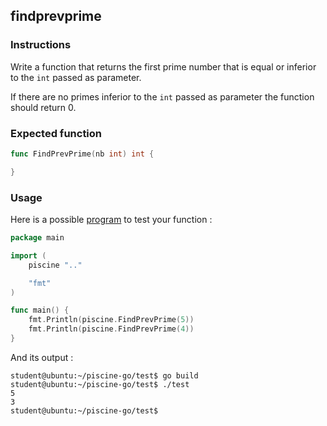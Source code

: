 ## findprevprime

### Instructions

Write a function that returns the first prime number that is equal or inferior to the `int` passed as parameter.

If there are no primes inferior to the `int` passed as parameter the function should return 0.

### Expected function

```go
func FindPrevPrime(nb int) int {

}
```

### Usage

Here is a possible [program](TODO-LINK) to test your function :

```go
package main

import (
	piscine ".."

	"fmt"
)

func main() {
	fmt.Println(piscine.FindPrevPrime(5))
	fmt.Println(piscine.FindPrevPrime(4))
}
```

And its output :

```console
student@ubuntu:~/piscine-go/test$ go build
student@ubuntu:~/piscine-go/test$ ./test
5
3
student@ubuntu:~/piscine-go/test$
```
